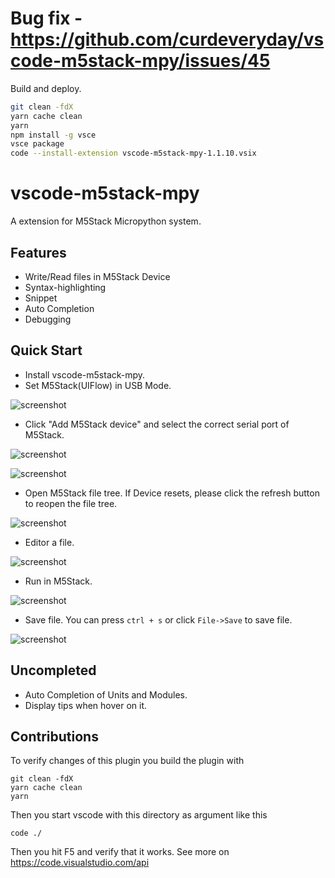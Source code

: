 # Bug fix - https://github.com/curdeveryday/vscode-m5stack-mpy/issues/45
Build and deploy.
```bash
git clean -fdX
yarn cache clean
yarn
npm install -g vsce
vsce package
code --install-extension vscode-m5stack-mpy-1.1.10.vsix 
```

# vscode-m5stack-mpy

A extension for M5Stack Micropython system.

## Features

- Write/Read files in M5Stack Device
- Syntax-highlighting
- Snippet
- Auto Completion
- Debugging

## Quick Start

- Install vscode-m5stack-mpy.
- Set M5Stack(UIFlow) in USB Mode.

![screenshot](./resources/quick-start-7.JPG)

- Click "Add M5Stack device" and select the correct serial port of M5Stack.

![screenshot](https://github.com/curdeveryday/vscode-m5stack-mpy/raw/master/resources/quick-start-1.png)

![screenshot](https://github.com/curdeveryday/vscode-m5stack-mpy/raw/master/resources/quick-start-2.png)

- Open M5Stack file tree. If Device resets, please click the refresh button to reopen the file tree.

![screenshot](https://github.com/curdeveryday/vscode-m5stack-mpy/raw/master/resources/quick-start-3.png)

- Editor a file.

![screenshot](https://github.com/curdeveryday/vscode-m5stack-mpy/raw/master/resources/quick-start-4.png)

- Run in M5Stack.

![screenshot](https://github.com/curdeveryday/vscode-m5stack-mpy/raw/master/resources/quick-start-5.png)

- Save file. You can press `ctrl + s` or click `File->Save` to save file.

![screenshot](https://github.com/curdeveryday/vscode-m5stack-mpy/raw/master/resources/quick-start-6.png)

## Uncompleted

- Auto Completion of Units and Modules.
- Display tips when hover on it.

## Contributions

To verify changes of this plugin you build the plugin with

```
git clean -fdX
yarn cache clean
yarn
```

Then you start vscode with this directory as argument like this

```
code ./
```

Then you hit F5 and verify that it works.
See more on https://code.visualstudio.com/api
